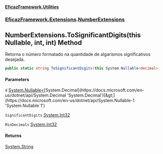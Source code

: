 #### [EficazFramework.Utilities](EficazFrameworkUtilities.md 'EficazFramework Utilities')
### [EficazFramework.Extensions](EficazFrameworkUtilities.md#EficazFramework.Extensions 'EficazFramework.Extensions').[NumberExtensions](EficazFramework.Extensions/NumberExtensions.md 'EficazFramework.Extensions.NumberExtensions')

## NumberExtensions.ToSignificantDigits(this Nullable<decimal>, int, int) Method

Retorna o número formatado na quantidade de algarismos significativos desejada.

```csharp
public static string ToSignificantDigits(this System.Nullable<decimal> d, int SignificantDigits, int MinDecimals=0);
```
#### Parameters

<a name='EficazFramework.Extensions.NumberExtensions.ToSignificantDigits(thisSystem.Nullable_decimal_,int,int).d'></a>

`d` [System.Nullable&lt;](https://docs.microsoft.com/en-us/dotnet/api/System.Nullable-1 'System.Nullable`1')[System.Decimal](https://docs.microsoft.com/en-us/dotnet/api/System.Decimal 'System.Decimal')[&gt;](https://docs.microsoft.com/en-us/dotnet/api/System.Nullable-1 'System.Nullable`1')

<a name='EficazFramework.Extensions.NumberExtensions.ToSignificantDigits(thisSystem.Nullable_decimal_,int,int).SignificantDigits'></a>

`SignificantDigits` [System.Int32](https://docs.microsoft.com/en-us/dotnet/api/System.Int32 'System.Int32')

<a name='EficazFramework.Extensions.NumberExtensions.ToSignificantDigits(thisSystem.Nullable_decimal_,int,int).MinDecimals'></a>

`MinDecimals` [System.Int32](https://docs.microsoft.com/en-us/dotnet/api/System.Int32 'System.Int32')

#### Returns
[System.String](https://docs.microsoft.com/en-us/dotnet/api/System.String 'System.String')